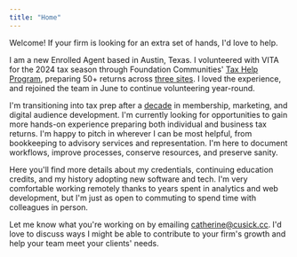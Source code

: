 ```yaml
---
title: "Home"
---
```

Welcome! If your firm is looking for an extra set of hands, I'd love to help.

I am a new Enrolled Agent based in Austin, Texas. I volunteered with VITA for the 2024 tax season through Foundation Communities' [Tax Help Program](https://foundcom.org/austin-tax-help/), preparing 50+ returns across [three sites](https://drive.google.com/file/d/1IKma6OKoa4Yco2pfaWuhtnXHIfkcaZLk/view?usp=share_link). I loved the experience, and rejoined the team in June to continue volunteering year-round. 

I'm transitioning into tax prep after a [decade](https://drive.google.com/file/d/1QZANOfwnVL-fCifWkQvtF_JOtz8wCedr/view?usp=sharing) in membership, marketing, and digital audience development. I'm currently looking for opportunities to gain more hands-on experience preparing both individual and business tax returns. I'm happy to pitch in wherever I can be most helpful, from bookkeeping to advisory services and representation. I'm here to document workflows, improve processes, conserve resources, and preserve sanity.

Here you'll find more details about my credentials, continuing education credits, and my history adopting new software and tech. I'm very comfortable working remotely thanks to years spent in analytics and web development, but I'm just as open to commuting to spend time with colleagues in person.

Let me know what you're working on by emailing catherine@cusick.cc. I'd love to discuss ways I might be able to contribute to your firm's growth and help your team meet your clients' needs.